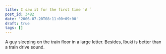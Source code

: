 ```yaml
---
title: I saw it for the first time 'A `
post_id: 3482
date: '2006-07-20T08:11:00+09:00'
draft: true
tags: []
---
```


A guy sleeping on the train floor in a large letter. Besides, Ibuki is better than a train drive sound.

